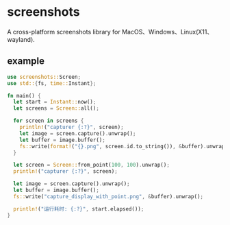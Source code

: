 # screenshots

A cross-platform screenshots library for MacOS、Windows、Linux(X11、wayland).

## example

```rust
use screenshots::Screen;
use std::{fs, time::Instant};

fn main() {
  let start = Instant::now();
  let screens = Screen::all();

  for screen in screens {
    println!("capturer {:?}", screen);
    let image = screen.capture().unwrap();
    let buffer = image.buffer();
    fs::write(format!("{}.png", screen.id.to_string()), &buffer).unwrap();
  }

  let screen = Screen::from_point(100, 100).unwrap();
  println!("capturer {:?}", screen);

  let image = screen.capture().unwrap();
  let buffer = image.buffer();
  fs::write("capture_display_with_point.png", &buffer).unwrap();

  println!("运行耗时: {:?}", start.elapsed());
}

```
